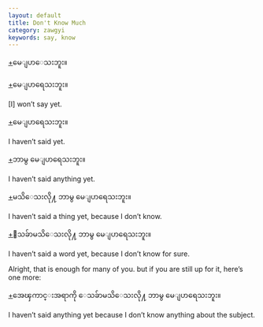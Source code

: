 ```yaml
---
layout: default
title: Don't Know Much
category: zawgyi
keywords: say, know
---
```


<p class="hide-trigger"><a href='#'>+</a><span class='zawgyi'>မေျပာေသးဘူး။</span></p>
<p class="hide-trigger"><a href='#'>+</a><span class='zawgyi'>မေျပာရေသးဘူး။</span></p>
<p class='hide-this'>[I] won’t say yet.</p>

<p class="hide-trigger"><a href='#'>+</a><span class='zawgyi'>မေျပာရေသးဘူး။</span></p>
<p class='hide-this'>I haven’t said yet.</p>

<p class="hide-trigger"><a href='#'>+</a><span class='zawgyi'>ဘာမွ မေျပာရေသးဘူး။</span></p>
<p class='hide-this'>I haven’t said anything yet.</p>

<p class="hide-trigger"><a href='#'>+</a><span class='zawgyi'>မသိေသးလို႔ ဘာမွ မေျပာရေသးဘူး။</span></p>
<p class='hide-this'>I haven’t said a thing yet, because I don’t know.</p>

<p class="hide-trigger"><a href='#'>+</a><span class='zawgyi'>ေသခ်ာမသိေသးလို႔ ဘာမွ မေျပာရေသးဘူး။</span></p>
<p class='hide-this'>I haven’t said a word yet, because I don’t know for sure.</p>

<p>Alright, that is enough for many of you. but if you are still up for it, here’s one more:</p>
<p class="hide-trigger"><a href='#'>+</a><span class='zawgyi'>အေၾကာင္းအရာကို ေသခ်ာမသိေသးလို႔ ဘာမွ မေျပာရေသးဘူး။</span></p>
<p class='hide-this'>I haven’t said anything yet because I don’t know anything about the subject.</p>
